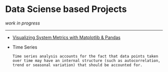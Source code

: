 # Data Sciense based Projects
<i>work in progress</i>

***

* [Visualizing System Metrics with Matplotlib & Pandas](https://github.com/realBjornRoden/pandas/)

* Time Series
   ```
   Time series analysis accounts for the fact that data points taken over time may have an internal structure (such as autocorrelation, trend or seasonal variation) that should be accounted for.
   ```
